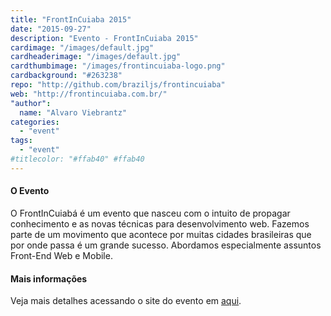 ```yaml
---
title: "FrontInCuiaba 2015" 
date: "2015-09-27"
description: "Evento - FrontInCuiaba 2015"
cardimage: "/images/default.jpg"
cardheaderimage: "/images/default.jpg"
cardthumbimage: "/images/frontincuiaba-logo.png"
cardbackground: "#263238"
repo: "http://github.com/braziljs/frontincuiaba"
web: "http://frontincuiaba.com.br/"
"author":  
  name: "Alvaro Viebrantz"
categories:
  - "event"
tags:
  - "event"
#titlecolor: "#ffab40" #ffab40
---
```


#### O Evento

O FrontInCuiabá é um evento que nasceu com o intuito de propagar conhecimento e as novas técnicas para desenvolvimento web. Fazemos parte de um movimento que acontece por muitas cidades brasileiras que por onde passa é um grande sucesso. Abordamos especialmente assuntos Front-End Web e Mobile.

#### Mais informações

Veja mais detalhes acessando o site do evento em [aqui](http://frontincuiaba.com.br/).
